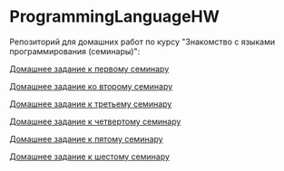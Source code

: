 # ProgrammingLanguageHW
Репозиторий для домашних работ по курсу "Знакомство с языками программирования (семинары)":

[Домашнее задание к первому семинару][1]

[Домашнее задание ко второму семинару][2]

[Домашнее задание к третьему семинару][3]

[Домашнее задание к четвертому семинару][4]

[Домашнее задание к пятому семинару][5]

[Домашнее задание к шестому семинару][6]

[1]: https://github.com/KatyBeard-GB/ProgrammingLanguageHW/tree/main/HW_Seminar1 "Домашнее задание к первому семинару"
[2]: https://github.com/KatyBeard-GB/ProgrammingLanguageHW/tree/main/HW_Seminar2 "Домашнее задание ко второму семинару"
[3]: https://github.com/KatyBeard-GB/ProgrammingLanguageHW/tree/main/HW_Seminar3 "Домашнее задание к третьему семинару"
[4]: https://github.com/KatyBeard-GB/ProgrammingLanguageHW/tree/main/HW_Seminar4 "Домашнее задание к четвертому семинару"
[5]: https://github.com/KatyBeard-GB/ProgrammingLanguageHW/tree/main/HW_Seminar5 "Домашнее задание к пятому семинару"
[6]: https://github.com/KatyBeard-GB/ProgrammingLanguageHW/tree/main/HW_Seminar6 "Домашнее задание к шестому семинару"

